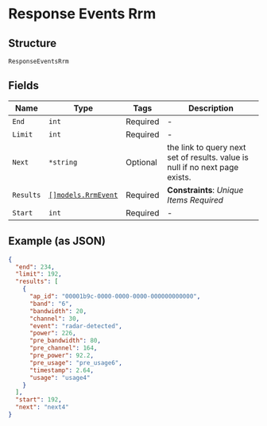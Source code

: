 
# Response Events Rrm

## Structure

`ResponseEventsRrm`

## Fields

| Name | Type | Tags | Description |
|  --- | --- | --- | --- |
| `End` | `int` | Required | - |
| `Limit` | `int` | Required | - |
| `Next` | `*string` | Optional | the link to query next set of results. value is null if no next page exists. |
| `Results` | [`[]models.RrmEvent`](../../doc/models/rrm-event.md) | Required | **Constraints**: *Unique Items Required* |
| `Start` | `int` | Required | - |

## Example (as JSON)

```json
{
  "end": 234,
  "limit": 192,
  "results": [
    {
      "ap_id": "00001b9c-0000-0000-0000-000000000000",
      "band": "6",
      "bandwidth": 20,
      "channel": 30,
      "event": "radar-detected",
      "power": 226,
      "pre_bandwidth": 80,
      "pre_channel": 164,
      "pre_power": 92.2,
      "pre_usage": "pre_usage6",
      "timestamp": 2.64,
      "usage": "usage4"
    }
  ],
  "start": 192,
  "next": "next4"
}
```

